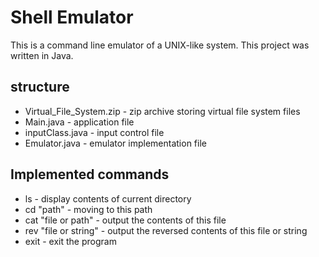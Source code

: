 # Shell Emulator

This is a command line emulator of a UNIX-like system. This project was written in Java.

## structure

* Virtual_File_System.zip - zip archive storing virtual file system files
* Main.java - application file
* inputClass.java - input control file
* Emulator.java - emulator implementation file

## Implemented commands

* ls - display contents of current directory
* cd "path" - moving to this path
* cat "file or path" - output the contents of this file
* rev "file or string" - output the reversed contents of this file or string
* exit - exit the program